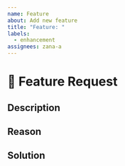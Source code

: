 ```yaml
---
name: Feature
about: Add new feature
title: "Feature: "
labels:
  - enhancement
assignees: zana-a
---
```


# 🚀 Feature Request

## Description

## Reason

## Solution

